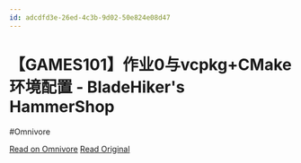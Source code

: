 ```yaml
---
id: adcdfd3e-26ed-4c3b-9d02-50e824e08d47
---
```


# 【GAMES101】作业0与vcpkg+CMake环境配置 - BladeHiker's HammerShop
#Omnivore

[Read on Omnivore](https://omnivore.app/me/games-101-0-vcpkg-c-make-blade-hiker-s-hammer-shop-18ecdaed049)
[Read Original](https://blog.bladehiker.com/games101-learn-0/)

